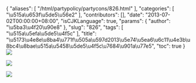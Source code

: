 {
    "aliases": [
        "/html/partypolicy/partycons/826.html"
    ],
    "categories": [
        "\u515a\u653f\u5de5\u56e2"
    ],
    "contributors": [],
    "date": "2013-07-02T00:00:00+08:00",
    "isCJKLanguage": true,
    "params": {
        "author": "\u5ba3\u4f20\u90e8"
    },
    "slug": "826",
    "tags": [
        "\u515a\u5efa\u5de5\u4f5c"
    ],
    "title": "\u5173\u4e8e\u8ba4\u771f\u505a\u597d2013\u5e74\u5ea6\u6c11\u4e3b\u8bc4\u8bae\u515a\u5458\u5de5\u4f5c\u7684\u901a\u77e5",
    "toc": true
}
![](https://cdn.tfls.online/mirror/full/3997cb6cbe426665667eaefa6a2b2267c5ed9cb5.jpg)

![](https://cdn.tfls.online/mirror/full/b672e6bc38d543c48426113835b6b366c92d002a.jpg)

![](https://cdn.tfls.online/mirror/full/0c621fac5f20e4f3914d7fd7a79e8b8e2dde209a.jpg)

